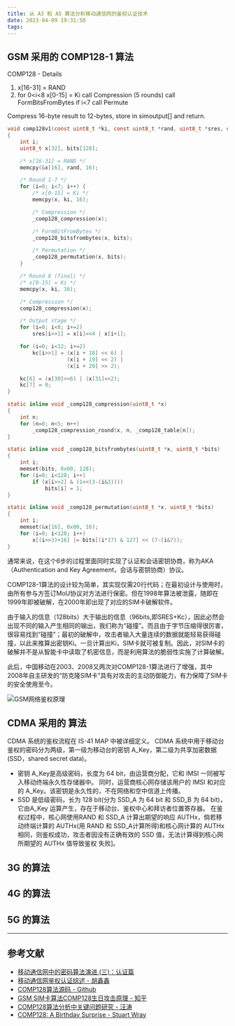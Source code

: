 ```yaml
---
title: 从 A3 和 A5 算法分析移动通信网的鉴权认证技术
date: 2023-04-09 19:31:50
tags:
---
```


## GSM 采用的 COMP128-1 算法

COMP128 - Details

1. x[16-31] = RAND
2. for 0<i<8
     x[0-15] = Ki
     call Compression (5 rounds)
     call FormBitsFromBytes
     if i<7 call Permute

Compress 16-byte result to 12-bytes, store in simoutput[] and return.

``` c
void comp128v1(const uint8_t *ki, const uint8_t *rand, uint8_t *sres, uint8_t *kc)
{
    int i;
    uint8_t x[32], bits[128];

    /* x[16-31] = RAND */
    memcpy(&x[16], rand, 16);

    /* Round 1-7 */
    for (i=0; i<7; i++) {
        /* x[0-15] = Ki */
        memcpy(x, ki, 16);

        /* Compression */
        _comp128_compression(x);

        /* FormBitFromBytes */
        _comp128_bitsfrombytes(x, bits);

        /* Permutation */
        _comp128_permutation(x, bits);
    }

    /* Round 8 (final) */
    /* x[0-15] = Ki */
    memcpy(x, ki, 16);

    /* Compression */
    comp128_compression(x);

    /* Output stage */
    for (i=0; i<8; i+=2)
        sres[i>>1] = x[i]<<4 | x[i+1];

    for (i=0; i<12; i+=2)
        kc[i>>1] = (x[i + 18] << 6) |
                   (x[i + 19] << 2) |
                   (x[i + 20] >> 2);

    kc[6] = (x[30]<<6) | (x[31]<<2);
    kc[7] = 0;
}

static inline void _comp128_compression(uint8_t *x)
{
    int n;
    for (n=0; n<5; n++)
        _comp128_compression_round(x, n, _comp128_table[n]);
}

static inline void _comp128_bitsfrombytes(uint8_t *x, uint8_t *bits)
{
    int i;
    memset(bits, 0x00, 128);
    for (i=0; i<128; i++)
        if (x[i>>2] & (1<<(3-(i&3))))
            bits[i] = 1;
}

static inline void _comp128_permutation(uint8_t *x, uint8_t *bits)
{
    int i;
    memset(&x[16], 0x00, 16);
    for (i=0; i<128; i++)
        x[(i>>3)+16] |= bits[(i*17) & 127] << (7-(i&7));
}
```

通常来说，在这个6步的过程里面同时实现了认证和会话密钥协商，称为AKA（Authentication and Key Agreement，会话与密钥协商）协议。

COMP128-1算法的设计较为简单，其实现仅需20行代码；在最初设计与使用时，由所有参与方签订MoU协议对方法进行保密。但在1998年算法被泄露，随即在1999年即被破解，在2000年即出现了对应的SIM卡破解软件。

由于输入的信息（128bits）大于输出的信息（96bits,即SRES+Kc），因此必然会出现不同的输入产生相同的输出，我们称为“碰撞”。而且由于字节压缩得很厉害，很容易找到“碰撞”；最初的破解中，攻击者输入大量连续的数据就能轻易获得碰撞，以此来推算出密钥Ki。一旦计算出Ki，SIM卡就可被复制。因此，对SIM卡的破解并不是从智能卡中读取了机密信息，而是利用算法的脆弱性实施了计算破解。

此后，中国移动在2003、2008又两次对COMP128-1算法进行了增强，其中2008年自主研发的“防克隆SIM卡”具有对攻击的主动防御能力，有力保障了SIM卡的安全使用至今。

![GSM网络鉴权原理](GSM.jpg)

## CDMA 采用的 算法

CDMA 系统的鉴权流程在 IS-41 MAP 中被详细定义。
CDMA 系统中用于移动台鉴权的密码分为两级，第一级为移动台的密钥 A_Key，第二级为共享加密数据(SSD，shared secret data)。

- 密钥 A_Key是高级密码，长度为 64 bit，由运营商分配，它和 IMSI 一同被写入移动终端永久性存储器中。
    同时，运营商核心网存储该用户的 IMSI 和对应的 A_Key。该密钥是永久性的，不在网络和空中信道上传播。
- SSD 是低级密码，长为 128 bit(分为 SSD_A 为 64 bit 和 SSD_B 为 64 bit)，它由A_Key 运算产生，存在于移动台、鉴权中心和拜访者位置寄存器。
    在鉴权过程中，核心网使用RAND 和 SSD_A 计算出期望的响应 AUTHx，倘若移动终端计算的 AUTHx(用 RAND 和 SSD_A计算所得)和核心网计算的 AUTHx 相同，则鉴权成功，攻击者因没有正确有效的 SSD 值，无法计算得到核心网所期望的 AUTHx 值导致鉴权 失败]。

## 3G 的算法

## 4G 的算法

## 5G 的算法

---

## 参考文献

- [移动通信网中的密码算法演进 (三)：认证篇](https://www.secrss.com/articles/36564)
- [移动通信网鉴权认证综述 - 胡鑫鑫](移动通信网鉴权认证综述_胡鑫鑫.pdf)
- [COMP128算法源码 - Github](https://github.com/osmocom/libosmocore/blob/master/src/gsm/comp128.c)
- [GSM SIM卡算法COMP128生日攻击原理 - 知乎](https://zhuanlan.zhihu.com/p/528866024)
- [COMP128算法分析中关键问题研究 - 汪涛](chinois.pdf)
- [COMP128: A Birthday Surprise - Stuart Wray](comp128-a-birthday-surprise-rev.pdf)
